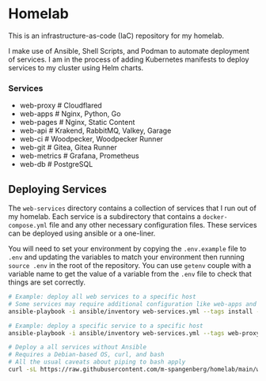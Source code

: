 # Homelab

This is an infrastructure-as-code (IaC) repository for my homelab. 

I make use of Ansible, Shell Scripts, and Podman to automate deployment of services. I am in the process of adding Kubernetes manifests to deploy services to my cluster using Helm charts.

### Services

- web-proxy     # Cloudflared
- web-apps      # Nginx, Python, Go
- web-pages     # Nginx, Static Content
- web-api       # Krakend, RabbitMQ, Valkey, Garage
- web-ci        # Woodpecker, Woodpecker Runner
- web-git       # Gitea, Gitea Runner
- web-metrics   # Grafana, Prometheus
- web-db        # PostgreSQL

## Deploying Services

The `web-services` directory contains a collection of services that I run out of my homelab. Each service is a subdirectory that contains a `docker-compose.yml` file and any other necessary configuration files. These services can be deployed using ansible or a one-liner.

You will need to set your environment by copying the `.env.example` file to `.env` and updating the variables to match your environment then running `source .env` in the root of the repository. You can use `getenv` couple with a variable name to get the value of a variable from the `.env` file to check that things are set correctly.

```bash
# Example: deploy all web services to a specific host
# Some services may require additional configuration like web-apps and web-pages
ansible-playbook -i ansible/inventory web-services.yml --tags install --limit e1
```

```bash
# Example: deploy a specific service to a specific host
ansible-playbook -i ansible/inventory web-services.yml --tags web-proxy --limit e1
```

```bash
# Deploy a all services without Ansible
# Requires a Debian-based OS, curl, and bash
# All the usual caveats about piping to bash apply
curl -sL https://raw.githubusercontent.com/m-spangenberg/homelab/main/web-services/install.sh | bash
```
